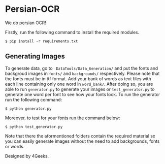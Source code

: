 # Persian-OCR
We do persian OCR!

Firstly, run the following command to install the required modules.
```
$ pip install -r requirements.txt
```
## Generating Images
To generate data, go to ``` DataTools/Data_Generation/``` and put the fonts and backgroud images in ```fonts/``` and ```backgrounds/``` respectively.
Please note that the fonts must be in ttf format. Add your bank of words as text files with each line containing only one word in ```word_bank/```.
After doing so, you are able to run ```generator.py``` to generate your images or ```test_generator.py``` to generate one word per font to see how your fonts look.
To run the generator run the following command:

```$ python generator.py```

Moreover, to test for your fonts run the command below:

```$ python test_generator.py```

Note that there the aformentioned folders contain the required material so you can easily generate images without the need to add backgrounds, fonts or words.

Designed by 4Geeks.

